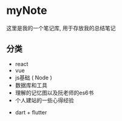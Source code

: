 # myNote
这里是我的一个笔记库, 用于存放我的总结笔记
## 分类
 + react
 + vue
 + js基础 ( Node )
 + 数据库和工具
 + 理解的记忆图以及阮老师的es6书
 + 个人建站的一些心得经验

* dart + flutter 



